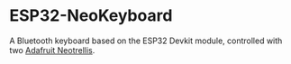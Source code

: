 # ESP32-NeoKeyboard
A Bluetooth keyboard based on the ESP32 Devkit module, controlled with two [Adafruit Neotrellis](https://www.adafruit.com/product/3954).
